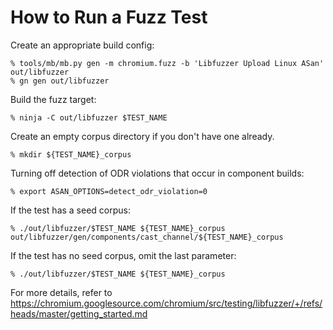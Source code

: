 # How to Run a Fuzz Test

Create an appropriate build config:

```shell
% tools/mb/mb.py gen -m chromium.fuzz -b 'Libfuzzer Upload Linux ASan' out/libfuzzer
% gn gen out/libfuzzer
```

Build the fuzz target:

```shell
% ninja -C out/libfuzzer $TEST_NAME
```

Create an empty corpus directory if you don't have one already.

```shell
% mkdir ${TEST_NAME}_corpus
```

Turning off detection of ODR violations that occur in component builds:

```shell
% export ASAN_OPTIONS=detect_odr_violation=0
```

If the test has a seed corpus:

```shell
% ./out/libfuzzer/$TEST_NAME ${TEST_NAME}_corpus out/libfuzzer/gen/components/cast_channel/${TEST_NAME}_corpus
```

If the test has no seed corpus, omit the last parameter:

```shell
% ./out/libfuzzer/$TEST_NAME ${TEST_NAME}_corpus
```

For more details, refer to https://chromium.googlesource.com/chromium/src/testing/libfuzzer/+/refs/heads/master/getting_started.md
